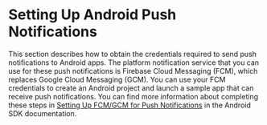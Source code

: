 # Setting Up Android Push Notifications<a name="mobile-push-android"></a>

This section describes how to obtain the credentials required to send push notifications to Android apps\. The platform notification service that you can use for these push notifications is Firebase Cloud Messaging \(FCM\), which replaces Google Cloud Messaging \(GCM\)\. You can use your FCM credentials to create an Android project and launch a sample app that can receive push notifications\. You can find more information about completing these steps in [Setting Up FCM/GCM for Push Notifications](https://aws-amplify.github.io/docs/android/push-notifications-setup-fcm) in the Android SDK documentation\.